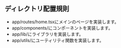 ## ディレクトリ配置規則

- app/routes/home.tsxにメインのページを実装します。
- app/components/にコンポーネントを実装します。
- app/lib/にライブラリを実装します。
- app/utils/にユーティリティ関数を実装します。